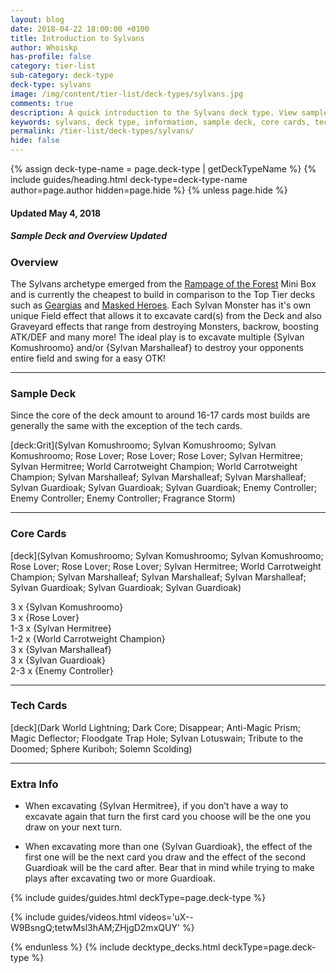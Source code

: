 ```yaml
---
layout: blog
date: 2018-04-22 18:00:00 +0100
title: Introduction to Sylvans
author: Whoiskp
has-profile: false
category: tier-list
sub-category: deck-type
deck-type: sylvans
image: /img/content/tier-list/deck-types/sylvans.jpg
comments: true
description: A quick introduction to the Sylvans deck type. View sample decks, core cards, tech cards, quick tips, guides, videos and other information!
keywords: sylvans, deck type, information, sample deck, core cards, tech cards, quick tips, guides, videos
permalink: /tier-list/deck-types/sylvans/
hide: false
---
```


{% assign deck-type-name = page.deck-type | getDeckTypeName %}
{% include guides/heading.html deck-type=deck-type-name author=page.author hidden=page.hide %}
{% unless page.hide %}

#### Updated May 4, 2018 
##### Sample Deck and Overview Updated

### Overview

The Sylvans archetype emerged from the [Rampage of the Forest](/box-reviews/rampage-of-the-forest/) Mini Box and is currently the cheapest to build in comparison to the Top Tier decks such as [Geargias](/tier-list/deck-types/geargias/) and [Masked Heroes](/tier-list/deck-types/masked-heroes/). Each Sylvan Monster has it's own unique Field effect that allows it to excavate card(s) from the Deck and also Graveyard effects that range from destroying Monsters, backrow, boosting ATK/DEF and many more! The ideal play is to excavate multiple {Sylvan Komushroomo} and/or {Sylvan Marshalleaf} to destroy your opponents entire field and swing for a easy OTK! 
  
---

### Sample Deck

Since the core of the deck amount to around 16-17 cards most builds are generally the same with the exception of the tech cards.

[deck:Grit](Sylvan Komushroomo; Sylvan Komushroomo; Sylvan Komushroomo; Rose Lover; Rose Lover; Rose Lover; Sylvan Hermitree; Sylvan Hermitree; World Carrotweight Champion; World Carrotweight Champion; Sylvan Marshalleaf; Sylvan Marshalleaf; Sylvan Marshalleaf; Sylvan Guardioak; Sylvan Guardioak; Sylvan Guardioak; Enemy Controller; Enemy Controller; Enemy Controller; Fragrance Storm)

---

### Core Cards

[deck](Sylvan Komushroomo; Sylvan Komushroomo; Sylvan Komushroomo; Rose Lover; Rose Lover; Rose Lover; Sylvan Hermitree; World Carrotweight Champion; Sylvan Marshalleaf; Sylvan Marshalleaf; Sylvan Marshalleaf; Sylvan Guardioak; Sylvan Guardioak; Sylvan Guardioak)

3 x {Sylvan Komushroomo}   
3 x {Rose Lover}  
1-3 x {Sylvan Hermitree}  
1-2 x {World Carrotweight Champion}  
3 x {Sylvan Marshalleaf}  
3 x {Sylvan Guardioak}  
2-3 x {Enemy Controller}  
  
---

### Tech Cards

[deck](Dark World Lightning; Dark Core; Disappear; Anti-Magic Prism; Magic Deflector; Floodgate Trap Hole; Sylvan Lotuswain; Tribute to the Doomed; Sphere Kuriboh; Solemn Scolding)

---

### Extra Info

* When excavating {Sylvan Hermitree}, if you don’t have a way to excavate again that turn the first card you choose will be the one you draw on your next turn.  

* When excavating more than one {Sylvan Guardioak}, the effect of the first one will be the next card you draw and the effect of the second Guardioak will be the card after. Bear that in mind while trying to make plays after excavating two or more Guardioak.
  

{% include guides/guides.html deckType=page.deck-type %}

{% include guides/videos.html videos='uX--W9BsngQ;tetwMsl3hAM;ZHjgD2mxQUY' %}

{% endunless %}
{% include decktype_decks.html deckType=page.deck-type %}

